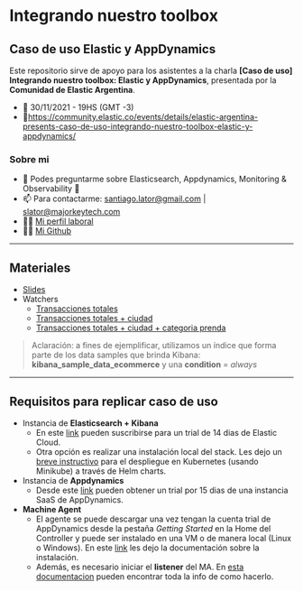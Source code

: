 # Integrando nuestro toolbox
## Caso de uso Elastic y AppDynamics


Este repositorio sirve de apoyo para los asistentes a la charla **[Caso de uso] Integrando nuestro toolbox: Elastic y AppDynamics**, presentada por la **Comunidad de Elastic Argentina**.

- 📅 30/11/2021 - 19HS (GMT -3)
- 🔗https://community.elastic.co/events/details/elastic-argentina-presents-caso-de-uso-integrando-nuestro-toolbox-elastic-y-appdynamics/

### Sobre mi
- 💬 Podes preguntarme sobre Elasticsearch, Appdynamics, Monitoring & Observability 🙂
- 📫 Para contactarme: [santiago.lator@gmail.com](mailto://santiago.lator@gmail.com) | [slator@majorkeytech.com](mailto://slator@majorkeytech.com)
- 👷🏼 [Mi perfil laboral](https://www.linkedin.com/in/santiago-lator/)
- 👨‍💻 [Mi Github](https://github.com/santiagolator) 

---
## Materiales
- [Slides](https://github.com/santiagolator/charla_elk-appdynamics/blob/main/%5BSHARE%5D%20Presentacion%20Elastic%20+%20APPD.pdf)
- Watchers
	- [Transacciones totales](https://github.com/santiagolator/charla_elk-appdynamics/blob/main/Watchers/watcher_elk-appd-TOTAL.json)
	- [Transacciones totales + ciudad](https://github.com/santiagolator/charla_elk-appdynamics/blob/main/Watchers/watcher_elk-appd-TOTAL+CITY.json)
	- [Transacciones totales + ciudad + categoria prenda](https://github.com/santiagolator/charla_elk-appdynamics/blob/main/Watchers/watcher_elk-appd-TOTAL+CITY+CAT.json)

>  Aclaración: a fines de ejemplificar, utilizamos un índice que forma parte de los data samples
> que brinda Kibana: **kibana_sample_data_ecommerce** y una **condition** = _always_

---
## Requisitos para replicar caso de uso

- Instancia de **Elasticsearch + Kibana**
	- En este [link](https://www.elastic.co/es/cloud/elasticsearch-service/signup) pueden suscribirse para un trial de 14 dias de Elastic Cloud.
	- Otra opción es realizar una instalación local del stack. Les dejo un [breve instructivo](https://github.com/santiagolator/charla_elk-appdynamics/blob/main/elk_deployment.md) para el despliegue en Kubernetes (usando Minikube) a través de Helm charts.
- Instancia de **Appdynamics**
	- Desde este [link](https://www.appdynamics.com/free-trial/) pueden obtener un trial por 15 dias de una instancia SaaS de AppDynamics.
- **Machine Agent**
	- El agente se puede descargar una vez tengan la cuenta trial de AppDynamics desde la pestaña _Getting Started_ en la Home del Controller y puede ser instalado en una VM o de manera local (Linux o Windows). En este [link](https://docs.appdynamics.com/21.2/en/infrastructure-visibility/machine-agent/install-the-machine-agent) les dejo la documentación sobre la instalación.
	- Además, es necesario iniciar el **listener** del MA. En [esta documentacion](https://docs.appdynamics.com/21.11/en/infrastructure-visibility/machine-agent/extensions-and-custom-metrics/machine-agent-http-listener) pueden encontrar toda la info de como hacerlo.
